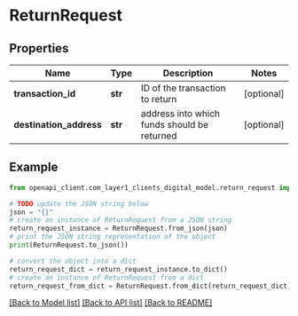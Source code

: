 # ReturnRequest


## Properties

Name | Type | Description | Notes
------------ | ------------- | ------------- | -------------
**transaction_id** | **str** | ID of the transaction to return | [optional] 
**destination_address** | **str** | address into which funds should be returned | [optional] 

## Example

```python
from openapi_client.com_layer1_clients_digital_model.return_request import ReturnRequest

# TODO update the JSON string below
json = "{}"
# create an instance of ReturnRequest from a JSON string
return_request_instance = ReturnRequest.from_json(json)
# print the JSON string representation of the object
print(ReturnRequest.to_json())

# convert the object into a dict
return_request_dict = return_request_instance.to_dict()
# create an instance of ReturnRequest from a dict
return_request_from_dict = ReturnRequest.from_dict(return_request_dict)
```
[[Back to Model list]](../README.md#documentation-for-models) [[Back to API list]](../README.md#documentation-for-api-endpoints) [[Back to README]](../README.md)


